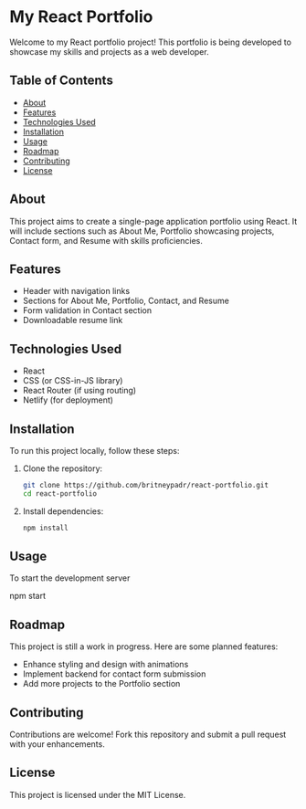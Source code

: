 # My React Portfolio

Welcome to my React portfolio project! This portfolio is being developed to showcase my skills and projects as a web developer.

## Table of Contents

- [About](#about)
- [Features](#features)
- [Technologies Used](#technologies-used)
- [Installation](#installation)
- [Usage](#usage)
- [Roadmap](#roadmap)
- [Contributing](#contributing)
- [License](#license)

## About

This project aims to create a single-page application portfolio using React. It will include sections such as About Me, Portfolio showcasing projects, Contact form, and Resume with skills proficiencies.

## Features

- Header with navigation links
- Sections for About Me, Portfolio, Contact, and Resume
- Form validation in Contact section
- Downloadable resume link

## Technologies Used

- React
- CSS (or CSS-in-JS library)
- React Router (if using routing)
- Netlify (for deployment)

## Installation

To run this project locally, follow these steps:

1. Clone the repository:

   ```bash
   git clone https://github.com/britneypadr/react-portfolio.git
   cd react-portfolio

2. Install dependencies:

   ```bash
   npm install

## Usage

To start the development server

npm start

## Roadmap

This project is still a work in progress. Here are some planned features:

- Enhance styling and design with animations
- Implement backend for contact form submission
- Add more projects to the Portfolio section
  
## Contributing

Contributions are welcome! Fork this repository and submit a pull request with your enhancements.

## License
This project is licensed under the MIT License.
